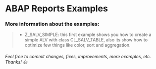 # ABAP Reports Examples

### More information about the examples:
>  - Z_SALV_SIMPLE: this first example shows you how to create a simple ALV with class CL_SALV_TABLE, also its show how to optimize few things like color, sort and aggregation. 

###### Feel free to commit changes, fixes, improvements, more examples, etc. Thanks! :+1:
